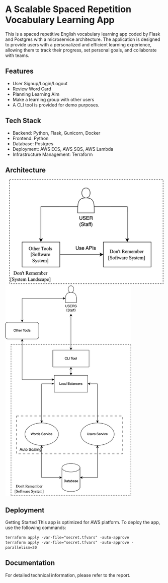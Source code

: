 # A Scalable Spaced Repetition Vocabulary Learning App
This is a spaced repetitive English vocabulary learning app coded by Flask and Postgres with a microservice architecture. The application is designed to provide users with a personalized and efficient learning experience, allowing them to track their progress, set personal goals, and collaborate with teams.


## Features
- User Signup/Login/Logout
- Review Word Card
- Planning Learning Aim
- Make a learning group with other users
- A CLI tool is provided for demo purposes.



## Tech Stack

- Backend: Python, Flask, Gunicorn, Docker
- Frontend: Python
- Database: Postgres
- Deployment: AWS ECS, AWS SQS, AWS Lambda
- Infrastructure Management: Terraform


## Architecture
<img src="/model/dont-remember-system-landscape-architecture.png" width="600" alt="System Landscape">
<img src="/model/dont-remember-software-system-architecture.png" width="400" alt="Software System Architecture"><br>

## Deployment
Getting Started
This app is optimized for AWS platform. To deploy the app, use the following commands:
```
terraform apply -var-file="secret.tfvars" -auto-approve
terraform apply -var-file="secret.tfvars" -auto-approve -parallelism=20
```
## Documentation
For detailed technical information, please refer to the report.
